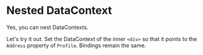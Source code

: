 ﻿---
Title: Nested DataContext
CodeTask: 40_nested_datacontext.dothtml.csx
---

# Nested DataContext

Yes, you can nest DataContexts.

Let's try it out. Set the DataContext of the inner `<div>` so that it points to the `Address` property of `Profile`. Bindings remain the same.